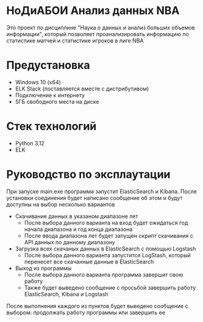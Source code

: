 # НоДиАБОИ Анализ данных NBA
Это проект по дисциплине "Наука о данных и анализ больших объемов информации", который позволяет проанализировать информацию по статистике матчей и статистике игроков в лиге NBA
# Предустановка
* Windows 10 (x64)
* ELK Stack (поставляется вместе с дистрибутивом)
* Подключение к интернету
* 5ГБ свободного места на диске
# Стек технологий
* Python 3.12
* ELK
# Руководство по эксплаутации
При запуске main.exe программа запустит ElasticSearch и Kibana. 
После установки соединения будет написано сообщение об этом и будут доступны на выбор несколько вариантов
* Скачивание данных в указаном диапазоне лет
  * После выбора данного варианта на вход будет ожидаться год начала диапазона и год конца диапазона
  * После ввода диапазона лет будет запущен скрипт скачивания с API данных по данному диапазону
* Загрузка всех скачаных данных в ElasticSearch с помощью Logstash
  * После выбора данного варианта запустится LogStash, который перенесет все скачанные данные в ElasticSearch
* Выход из программы
  * После выбора данного варианта программа завершит свою работу
  * Также будет выведено сообщение с просьбой завершить работу ElasticSearch, Kibana и Logstash

После выполнения каждого из пунктов будет выведено сообщение с выбором: продолжать работу программы или завершить ее